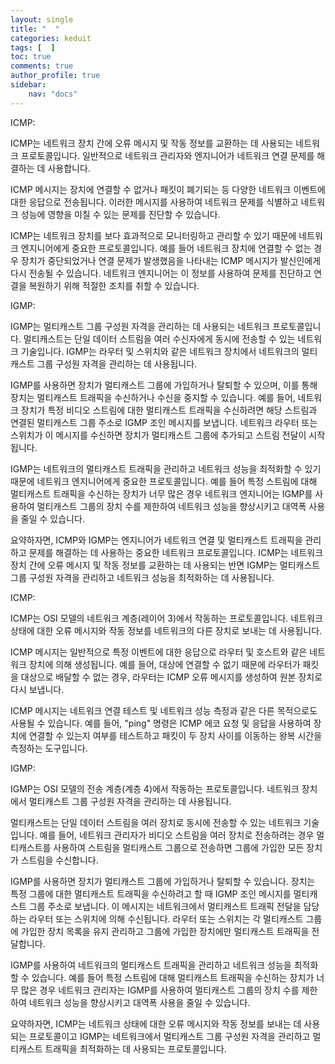 ```yaml
---
layout: single
title: "  "
categories: keduit
tags: [  ]
toc: true 
comments: true
author_profile: true
sidebar:
    nav: "docs"
---
```




ICMP:

ICMP는 네트워크 장치 간에 오류 메시지 및 작동 정보를 교환하는 데 사용되는 네트워크 프로토콜입니다. 일반적으로 네트워크 관리자와 엔지니어가 네트워크 연결 문제를 해결하는 데 사용합니다.

ICMP 메시지는 장치에 연결할 수 없거나 패킷이 폐기되는 등 다양한 네트워크 이벤트에 대한 응답으로 전송됩니다. 이러한 메시지를 사용하여 네트워크 문제를 식별하고 네트워크 성능에 영향을 미칠 수 있는 문제를 진단할 수 있습니다.

ICMP는 네트워크 장치를 보다 효과적으로 모니터링하고 관리할 수 있기 때문에 네트워크 엔지니어에게 중요한 프로토콜입니다. 예를 들어 네트워크 장치에 연결할 수 없는 경우 장치가 중단되었거나 연결 문제가 발생했음을 나타내는 ICMP 메시지가 발신인에게 다시 전송될 수 있습니다. 네트워크 엔지니어는 이 정보를 사용하여 문제를 진단하고 연결을 복원하기 위해 적절한 조치를 취할 수 있습니다.

IGMP:

IGMP는 멀티캐스트 그룹 구성원 자격을 관리하는 데 사용되는 네트워크 프로토콜입니다. 멀티캐스트는 단일 데이터 스트림을 여러 수신자에게 동시에 전송할 수 있는 네트워크 기술입니다. IGMP는 라우터 및 스위치와 같은 네트워크 장치에서 네트워크의 멀티캐스트 그룹 구성원 자격을 관리하는 데 사용됩니다.

IGMP를 사용하면 장치가 멀티캐스트 그룹에 가입하거나 탈퇴할 수 있으며, 이를 통해 장치는 멀티캐스트 트래픽을 수신하거나 수신을 중지할 수 있습니다. 예를 들어, 네트워크 장치가 특정 비디오 스트림에 대한 멀티캐스트 트래픽을 수신하려면 해당 스트림과 연결된 멀티캐스트 그룹 주소로 IGMP 조인 메시지를 보냅니다. 네트워크 라우터 또는 스위치가 이 메시지를 수신하면 장치가 멀티캐스트 그룹에 추가되고 스트림 전달이 시작됩니다.

IGMP는 네트워크의 멀티캐스트 트래픽을 관리하고 네트워크 성능을 최적화할 수 있기 때문에 네트워크 엔지니어에게 중요한 프로토콜입니다. 예를 들어 특정 스트림에 대해 멀티캐스트 트래픽을 수신하는 장치가 너무 많은 경우 네트워크 엔지니어는 IGMP를 사용하여 멀티캐스트 그룹의 장치 수를 제한하여 네트워크 성능을 향상시키고 대역폭 사용을 줄일 수 있습니다.

요약하자면, ICMP와 IGMP는 엔지니어가 네트워크 연결 및 멀티캐스트 트래픽을 관리하고 문제를 해결하는 데 사용하는 중요한 네트워크 프로토콜입니다. ICMP는 네트워크 장치 간에 오류 메시지 및 작동 정보를 교환하는 데 사용되는 반면 IGMP는 멀티캐스트 그룹 구성원 자격을 관리하고 네트워크 성능을 최적화하는 데 사용됩니다.


ICMP:

ICMP는 OSI 모델의 네트워크 계층(레이어 3)에서 작동하는 프로토콜입니다. 네트워크 상태에 대한 오류 메시지와 작동 정보를 네트워크의 다른 장치로 보내는 데 사용됩니다.

ICMP 메시지는 일반적으로 특정 이벤트에 대한 응답으로 라우터 및 호스트와 같은 네트워크 장치에 의해 생성됩니다. 예를 들어, 대상에 연결할 수 없기 때문에 라우터가 패킷을 대상으로 배달할 수 없는 경우, 라우터는 ICMP 오류 메시지를 생성하여 원본 장치로 다시 보냅니다.

ICMP 메시지는 네트워크 연결 테스트 및 네트워크 성능 측정과 같은 다른 목적으로도 사용될 수 있습니다. 예를 들어, "ping" 명령은 ICMP 에코 요청 및 응답을 사용하여 장치에 연결할 수 있는지 여부를 테스트하고 패킷이 두 장치 사이를 이동하는 왕복 시간을 측정하는 도구입니다.

IGMP:

IGMP는 OSI 모델의 전송 계층(계층 4)에서 작동하는 프로토콜입니다. 네트워크 장치에서 멀티캐스트 그룹 구성원 자격을 관리하는 데 사용됩니다.

멀티캐스트는 단일 데이터 스트림을 여러 장치로 동시에 전송할 수 있는 네트워크 기술입니다. 예를 들어, 네트워크 관리자가 비디오 스트림을 여러 장치로 전송하려는 경우 멀티캐스트를 사용하여 스트림을 멀티캐스트 그룹으로 전송하면 그룹에 가입한 모든 장치가 스트림을 수신합니다.

IGMP를 사용하면 장치가 멀티캐스트 그룹에 가입하거나 탈퇴할 수 있습니다. 장치는 특정 그룹에 대한 멀티캐스트 트래픽을 수신하려고 할 때 IGMP 조인 메시지를 멀티캐스트 그룹 주소로 보냅니다. 이 메시지는 네트워크에서 멀티캐스트 트래픽 전달을 담당하는 라우터 또는 스위치에 의해 수신됩니다. 라우터 또는 스위치는 각 멀티캐스트 그룹에 가입한 장치 목록을 유지 관리하고 그룹에 가입한 장치에만 멀티캐스트 트래픽을 전달합니다.

IGMP를 사용하여 네트워크의 멀티캐스트 트래픽을 관리하고 네트워크 성능을 최적화할 수 있습니다. 예를 들어 특정 스트림에 대해 멀티캐스트 트래픽을 수신하는 장치가 너무 많은 경우 네트워크 관리자는 IGMP를 사용하여 멀티캐스트 그룹의 장치 수를 제한하여 네트워크 성능을 향상시키고 대역폭 사용을 줄일 수 있습니다.

요약하자면, ICMP는 네트워크 상태에 대한 오류 메시지와 작동 정보를 보내는 데 사용되는 프로토콜이고 IGMP는 네트워크에서 멀티캐스트 그룹 구성원 자격을 관리하고 멀티캐스트 트래픽을 최적화하는 데 사용되는 프로토콜입니다.